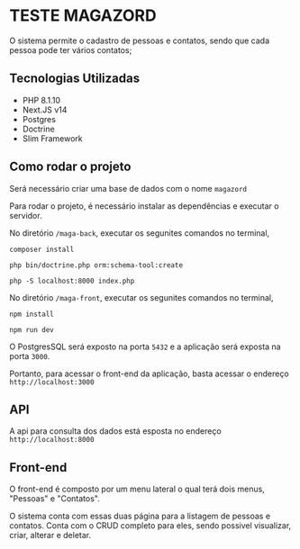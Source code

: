 # TESTE MAGAZORD

O sistema permite o cadastro de pessoas e contatos, sendo que cada pessoa pode ter vários contatos;

## Tecnologias Utilizadas
- PHP 8.1.10
- Next.JS v14
- Postgres
- Doctrine
- Slim Framework

## Como rodar o projeto

Será necessário criar uma base de dados com o nome `magazord`

Para rodar o projeto, é necessário instalar as dependências e executar o servidor.

No diretório `/maga-back`, executar os segunites comandos no terminal,
```
composer install
```
```
php bin/doctrine.php orm:schema-tool:create
```
```
php -S localhost:8000 index.php
```

No diretório `/maga-front`, executar os segunites comandos no terminal,
```
npm install
```
```
npm run dev
```

O PostgresSQL será exposto na porta `5432` e a aplicação será exposta na porta `3000`.

Portanto, para acessar o front-end da aplicação, basta acessar o endereço
`http://localhost:3000`


## API

A api para consulta dos dados está esposta no endereço `http://localhost:8000`

## Front-end

O front-end é composto por um menu lateral o qual terá dois menus, "Pessoas" e "Contatos".

O sistema conta com essas duas página para a listagem de pessoas e contatos.
Conta com o CRUD completo para eles, sendo possivel visualizar, criar, alterar e deletar.